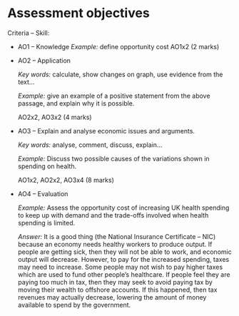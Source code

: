 # Assessment objectives

Criteria – Skill:

-   AO1 – Knowledge
    *Example:* define opportunity cost
    AO1x2 (2 marks)

-   AO2 – Application

    *Key words:* calculate, show changes on graph, use evidence from
    the text...

    *Example:* give an example of a positive statement from the above
    passage, and explain why it is possible.

    AO2x2, AO3x2 (4 marks)

-   AO3 – Explain and analyse economic issues and arguments.

    *Key words:* analyse, comment, discuss, explain...

    *Example:* Discuss two possible causes of the variations shown in
    spending on health.

    AO1x2, AO2x2, AO3x4 (8 marks)

-   AO4 – Evaluation

    *Example:* Assess the opportunity cost of increasing UK health
    spending to keep up with demand and the trade-offs involved when
    health spending is limited.

    *Answer:* It is a good thing (the National Insurance Certificate
    – NIC) because an economy needs healthy workers to produce output.
    If people are getting sick, then they will not be able to work, and
    economic output will decrease. However, to pay for the increased
    spending, taxes may need to increase. Some people may not wish to
    pay higher taxes which are used to fund other people’s healthcare.
    If people feel they are paying too much in tax, then they may seek
    to avoid paying tax by moving their wealth to offshore accounts. If
    this happened, then tax revenues may actually decrease, lowering the
    amount of money available to spend by the government.
